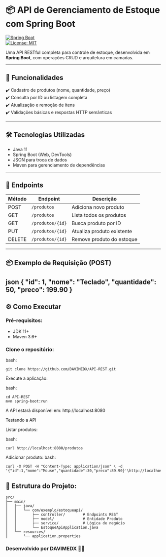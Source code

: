 # 📦 API de Gerenciamento de Estoque com Spring Boot

[![Spring Boot](https://img.shields.io/badge/Spring_Boot-2.7.5-green)](https://spring.io/projects/spring-boot)  
[![License: MIT](https://img.shields.io/badge/License-MIT-blue)](LICENSE)

Uma API RESTful completa para controle de estoque, desenvolvida em **Spring Boot**, com operações CRUD e arquitetura em camadas.

---

## 🚀 Funcionalidades

✔️ Cadastro de produtos (nome, quantidade, preço)  
✔️ Consulta por ID ou listagem completa  
✔️ Atualização e remoção de itens  
✔️ Validações básicas e respostas HTTP semânticas  

---

## 🛠 Tecnologias Utilizadas

- Java 11  
- Spring Boot (Web, DevTools)  
- JSON para troca de dados  
- Maven para gerenciamento de dependências  

---

## 🔌 Endpoints

| Método | Endpoint           | Descrição                     |
|--------|--------------------|-------------------------------|
| POST   | `/produtos`        | Adiciona novo produto         |
| GET    | `/produtos`        | Lista todos os produtos       |
| GET    | `/produtos/{id}`   | Busca produto por ID          |
| PUT    | `/produtos/{id}`   | Atualiza produto existente    |
| DELETE | `/produtos/{id}`   | Remove produto do estoque     |

---

## 📦 Exemplo de Requisição (POST)

json
{
  "id": 1,
  "nome": "Teclado",
  "quantidade": 50,
  "preco": 199.90
}
---

## ⚙️ Como Executar

### Pré-requisitos:

- JDK 11+
- Maven 3.6+

### Clone o repositório:

bash:
```text
git clone https://github.com/DAVIMEDX/API-REST.git
```
Execute a aplicação:

bash:
```text
cd API-REST
mvn spring-boot:run
```

A API estará disponível em: http://localhost:8080

Testando a API

Listar produtos:

bash:
```text
curl http://localhost:8080/produtos
```

Adicionar produto:
bash:
```text
curl -X POST -H "Content-Type: application/json" \ -d '{"id":1,"nome":"Mouse","quantidade":30,"preco":89.90}'\http://localhost:8080/produtos
```

## 📂 Estrutura do Projeto:


```text
src/
├── main/
│   ├── java/
│   │   └── com/exemplo/estoqueapi/
│   │       ├── controller/        # Endpoints REST
│   │       ├── model/             # Entidade Produto
│   │       ├── service/           # Lógica de negócio
│   │       └── EstoqueApiApplication.java
│   └── resources/
│       └── application.properties

```
### Desenvolvido por DAVIMEDX 👨‍💻
